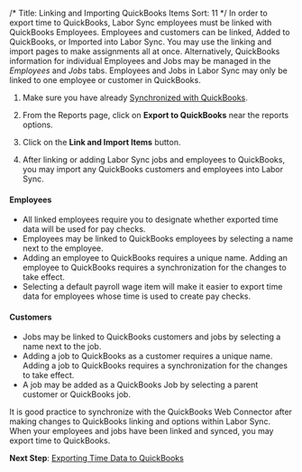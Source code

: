 /*
Title: Linking and Importing QuickBooks Items
Sort: 11
*/
In order to export time to QuickBooks, Labor Sync employees must be linked with QuickBooks Employees.  Employees and customers can be linked, Added to QuickBooks, or Imported into Labor Sync. You may use the linking and import pages to make assignments all at once. Alternatively, QuickBooks information for individual Employees and Jobs may be managed in the *Employees* and *Jobs* tabs.  Employees and Jobs in Labor Sync may only be linked to one employee or customer in QuickBooks.

1. Make sure you have already [Synchronized with QuickBooks](http://support.laborsync.com/kb/topics/using-the-quickbooks-web-connector).

2. From the Reports page, click on **Export to QuickBooks** near the reports options.  

3. Click on the **Link and Import Items** button.

4. After linking or adding Labor Sync jobs and employees to QuickBooks, you may import any QuickBooks customers and employees into Labor Sync.

####  Employees
  - All linked employees require you to designate whether exported time data will be used for pay checks.
  - Employees may be linked to QuickBooks employees by selecting a name next to the employee.  
  - Adding an employee to QuickBooks requires a unique name. Adding an employee to QuickBooks requires a synchronization for the changes to take effect.
  - Selecting a default payroll wage item will make it easier to export time data for employees whose time is used to create pay checks.

#### Customers
  - Jobs may be linked to QuickBooks customers and jobs by selecting a name next to the job.  
  - Adding a job to QuickBooks as a customer requires a unique name. Adding a job to QuickBooks requires a synchronization for the changes to take effect.  
  - A job may be added as a QuickBooks Job by selecting a parent customer or QuickBooks job.

It is good practice to synchronize with the QuickBooks Web Connector after making changes to QuickBooks linking and options within Labor Sync. When your employees and jobs have been linked and synced, you may export time to QuickBooks.  

**Next Step**: [Exporting Time Data to QuickBooks](http://support.laborsync.com/kb/topics/exporting-time-data-to-quickbooks)